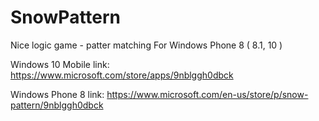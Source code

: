# SnowPattern

Nice logic game - patter matching
For Windows Phone 8 ( 8.1, 10 )

Windows 10 Mobile link:
https://www.microsoft.com/store/apps/9nblggh0dbck

Windows Phone 8 link:
https://www.microsoft.com/en-us/store/p/snow-pattern/9nblggh0dbck

